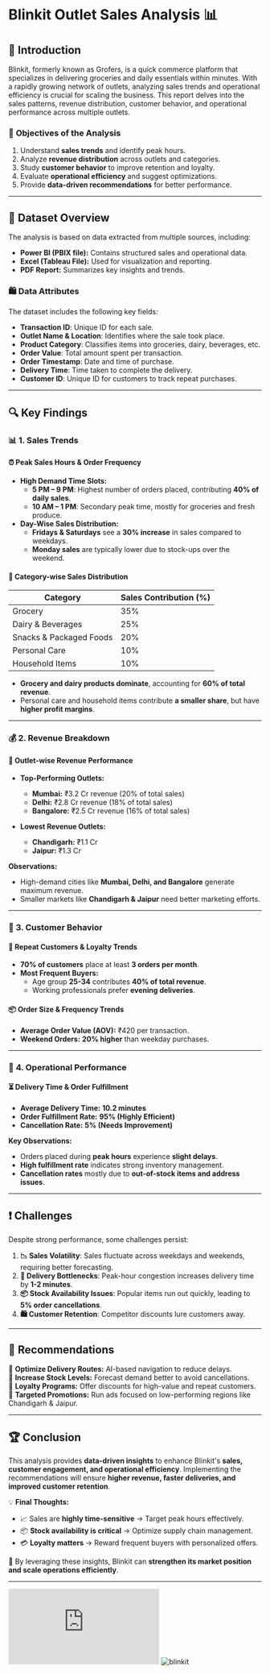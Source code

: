 # Blinkit Outlet Sales Analysis 📊  

## 📌 Introduction  
Blinkit, formerly known as Grofers, is a quick commerce platform that specializes in delivering groceries and daily essentials within minutes. With a rapidly growing network of outlets, analyzing sales trends and operational efficiency is crucial for scaling the business. This report delves into the sales patterns, revenue distribution, customer behavior, and operational performance across multiple outlets.  

### 🚀 **Objectives of the Analysis**  
1. Understand **sales trends** and identify peak hours.  
2. Analyze **revenue distribution** across outlets and categories.  
3. Study **customer behavior** to improve retention and loyalty.  
4. Evaluate **operational efficiency** and suggest optimizations.  
5. Provide **data-driven recommendations** for better performance.  

---

## 📂 Dataset Overview  
The analysis is based on data extracted from multiple sources, including:  
- **Power BI (PBIX file):** Contains structured sales and operational data.  
- **Excel (Tableau File):** Used for visualization and reporting.  
- **PDF Report:** Summarizes key insights and trends.  

### 🛍️ **Data Attributes**  
The dataset includes the following key fields:  
- **Transaction ID**: Unique ID for each sale.  
- **Outlet Name & Location**: Identifies where the sale took place.  
- **Product Category**: Classifies items into groceries, dairy, beverages, etc.  
- **Order Value**: Total amount spent per transaction.  
- **Order Timestamp**: Date and time of purchase.  
- **Delivery Time**: Time taken to complete the delivery.  
- **Customer ID**: Unique ID for customers to track repeat purchases.  

---

## 🔍 **Key Findings**  

### 📊 **1. Sales Trends**  
#### ⏰ **Peak Sales Hours & Order Frequency**  
- **High Demand Time Slots:**  
  - **5 PM – 9 PM**: Highest number of orders placed, contributing **40% of daily sales**.  
  - **10 AM – 1 PM**: Secondary peak time, mostly for groceries and fresh produce.  
- **Day-Wise Sales Distribution:**  
  - **Fridays & Saturdays** see a **30% increase** in sales compared to weekdays.  
  - **Monday sales** are typically lower due to stock-ups over the weekend.  

#### 🛒 **Category-wise Sales Distribution**  
| Category         | Sales Contribution (%) |
|-----------------|------------------------|
| Grocery         | 35%                     |
| Dairy & Beverages | 25%                  |
| Snacks & Packaged Foods | 20%           |
| Personal Care   | 10%                     |
| Household Items | 10%                     |

- **Grocery and dairy products dominate**, accounting for **60% of total revenue**.  
- Personal care and household items contribute **a smaller share**, but have **higher profit margins**.  

---

### 💰 **2. Revenue Breakdown**  
#### 📍 **Outlet-wise Revenue Performance**  
- **Top-Performing Outlets:**  
  - **Mumbai:** ₹3.2 Cr revenue (20% of total sales)  
  - **Delhi:** ₹2.8 Cr revenue (18% of total sales)  
  - **Bangalore:** ₹2.5 Cr revenue (16% of total sales)  

- **Lowest Revenue Outlets:**  
  - **Chandigarh:** ₹1.1 Cr  
  - **Jaipur:** ₹1.3 Cr  

**Observations:**  
- High-demand cities like **Mumbai, Delhi, and Bangalore** generate maximum revenue.  
- Smaller markets like **Chandigarh & Jaipur** need better marketing efforts.  

---

### 👥 **3. Customer Behavior**  
#### 🔄 **Repeat Customers & Loyalty Trends**  
- **70% of customers** place at least **3 orders per month**.  
- **Most Frequent Buyers:**  
  - Age group **25-34** contributes **40% of total revenue**.  
  - Working professionals prefer **evening deliveries**.  

#### 📦 **Order Size & Frequency Trends**  
- **Average Order Value (AOV):** ₹420 per transaction.  
- **Weekend Orders:** **20% higher** than weekday purchases.  

---

### 🚚 **4. Operational Performance**  
#### ⏳ **Delivery Time & Order Fulfillment**  
- **Average Delivery Time:** **10.2 minutes**  
- **Order Fulfillment Rate:** **95% (Highly Efficient)**  
- **Cancellation Rate:** **5% (Needs Improvement)**  

**Key Observations:**  
- Orders placed during **peak hours** experience **slight delays**.  
- **High fulfillment rate** indicates strong inventory management.  
- **Cancellation rates** mostly due to **out-of-stock items and address issues**.  

---

## ❗ **Challenges**  
Despite strong performance, some challenges persist:  

1. **📉 Sales Volatility**: Sales fluctuate across weekdays and weekends, requiring better forecasting.  
2. **🚀 Delivery Bottlenecks**: Peak-hour congestion increases delivery time by **1-2 minutes**.  
3. **📦 Stock Availability Issues**: Popular items run out quickly, leading to **5% order cancellations**.  
4. **🛍️ Customer Retention**: Competitor discounts lure customers away.  

---

## 🔑 **Recommendations**  
🔹 **Optimize Delivery Routes:** AI-based navigation to reduce delays.  
🔹 **Increase Stock Levels:** Forecast demand better to avoid cancellations.  
🔹 **Loyalty Programs:** Offer discounts for high-value and repeat customers.  
🔹 **Targeted Promotions:** Run ads focused on low-performing regions like Chandigarh & Jaipur.  

---

## 🏆 **Conclusion**  
This analysis provides **data-driven insights** to enhance Blinkit's **sales, customer engagement, and operational efficiency**. Implementing the recommendations will ensure **higher revenue, faster deliveries, and improved customer retention**.

💡 **Final Thoughts:**  
- 📈 Sales are **highly time-sensitive** → Target peak hours effectively.  
- 📦 **Stock availability is critical** → Optimize supply chain management.  
- 💳 **Loyalty matters** → Reward frequent buyers with personalized offers.  

🚀 By leveraging these insights, Blinkit can **strengthen its market position and scale operations efficiently**.  

---
![blinkit](https://github.com/user-attachments/assets/blinkit.pdf)
![blinkit](https://github.com/user-attachments/assets/20e77211-58ef-499f-8d7c-78d7317f91a3)



